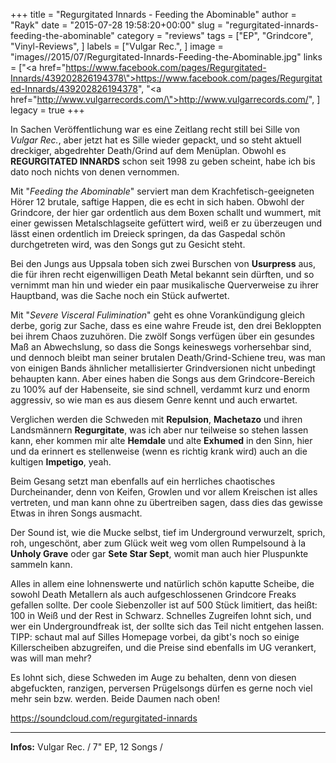 +++
title = "Regurgitated Innards - Feeding the Abominable"
author = "Rayk"
date = "2015-07-28 19:58:20+00:00"
slug = "regurgitated-innards-feeding-the-abominable"
category = "reviews"
tags = ["EP", "Grindcore", "Vinyl-Reviews", ]
labels = ["Vulgar Rec.", ]
image = "images//2015/07/Regurgitated-Innards-Feeding-the-Abominable.jpg"
links = ["<a href=\"https://www.facebook.com/pages/Regurgitated-Innards/439202826194378\">https://www.facebook.com/pages/Regurgitated-Innards/439202826194378</a>", "<a href=\"http://www.vulgarrecords.com/\">http://www.vulgarrecords.com/</a>", ]
legacy = true
+++

In Sachen Veröffentlichung war es eine Zeitlang recht still bei Sille von _Vulgar Rec._, aber jetzt hat es Sille wieder gepackt, und so steht aktuell dreckiger, abgedrehter Death/Grind auf dem Menüplan. Obwohl es **REGURGITATED INNARDS** schon seit 1998 zu geben scheint, habe ich bis dato noch nichts von denen vernommen.

Mit "_Feeding the Abominable_" serviert man dem Krachfetisch-geeigneten Hörer 12 brutale, saftige Happen, die es echt in sich haben. Obwohl der Grindcore, der hier gar ordentlich aus dem Boxen schallt und wummert, mit einer gewissen Metalschlagseite gefüttert wird, weiß er zu überzeugen und lässt einen ordentlich im Dreieck springen, da das Gaspedal schön durchgetreten wird, was den Songs gut zu Gesicht steht.

Bei den Jungs aus Uppsala toben sich zwei Burschen von **Usurpress** aus, die für ihren recht eigenwilligen Death Metal bekannt sein dürften, und so vernimmt man hin und wieder ein paar musikalische Querverweise zu ihrer Hauptband, was die Sache noch ein Stück aufwertet.

Mit "_Severe Visceral Fulimination_" geht es ohne Vorankündigung gleich derbe, gorig zur Sache, dass es eine wahre Freude ist, den drei Bekloppten bei ihrem Chaos zuzuhören. Die zwölf Songs verfügen über ein gesundes Maß an Abwechslung, so dass die Songs keineswegs vorhersehbar sind, und dennoch bleibt man seiner brutalen Death/Grind-Schiene treu, was man von einigen Bands ähnlicher metallisierter Grindversionen nicht unbedingt behaupten kann. Aber eines haben die Songs aus dem Grindcore-Bereich zu 100% auf der Habenseite, sie sind schnell, verdammt kurz und enorm aggressiv, so wie man es aus diesem Genre kennt und auch erwartet.

Verglichen werden die Schweden mit **Repulsion**, **Machetazo** und ihren Landsmännern **Regurgitate**, was ich aber nur teilweise so stehen lassen kann, eher kommen mir alte **Hemdale** und alte **Exhumed** in den Sinn, hier und da erinnert es stellenweise (wenn es richtig krank wird) auch an die kultigen **Impetigo**, yeah.

Beim Gesang setzt man ebenfalls auf ein herrliches chaotisches Durcheinander, denn von Keifen, Growlen und vor allem Kreischen ist alles vertreten, und man kann ohne zu übertreiben sagen, dass dies das gewisse Etwas in ihren Songs ausmacht.

Der Sound ist, wie die Mucke selbst, tief im Underground verwurzelt, sprich, roh, ungeschönt, aber zum Glück weit weg vom ollen Rumpelsound à la **Unholy Grave** oder gar **Sete Star Sept**, womit man auch hier Pluspunkte sammeln kann.

Alles in allem eine lohnenswerte und natürlich schön kaputte Scheibe, die sowohl Death Metallern als auch aufgeschlossenen Grindcore Freaks gefallen sollte. Der coole Siebenzoller ist auf 500 Stück limitiert, das heißt: 100 in Weiß und der Rest in Schwarz. Schnelles Zugreifen lohnt sich, und wer ein Undergroundfreak ist, der sollte sich das Teil nicht entgehen lassen. TIPP: schaut mal auf Silles Homepage vorbei, da gibt's noch so einige Killerscheiben abzugreifen, und die Preise sind ebenfalls im UG verankert, was will man mehr?

Es lohnt sich, diese Schweden im Auge zu behalten, denn von diesen abgefuckten, ranzigen, perversen Prügelsongs dürfen es gerne noch viel mehr sein bzw. werden. Beide Daumen nach oben!

https://soundcloud.com/regurgitated-innards



---
**Infos:**
Vulgar Rec. / 
7" EP, 12 Songs / 
